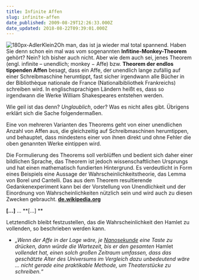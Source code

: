 ```yaml
---
title: Infinite Affen
slug: infinite-affen
date_published: 2009-08-29T12:26:33.000Z
date_updated: 2018-08-22T09:39:01.000Z
---
```


![180px-AdlerKlein2](//picdump.thafaker.de/2009/08/180px-AdlerKlein2.jpg)Oh man, das ist ja wieder mal total spannend. Haben Sie denn schon ein mal was vom sogenannten **Infitine-Monkey-Theorem** gehört? Nein? Ich bisher auch nicht. Aber wie dem auch sei, jenes Theorem (engl. infinite – unendlich; monkey − Affe) bzw. **Theorem der endlos tippenden Affen** besagt, dass ein Affe, der unendlich lange zufällig auf einer Schreibmaschine herumtippt, fast sicher irgendwann alle Bücher in der Bibliothèque nationale de France (Nationalbibliothek Frankreichs) schreiben wird. In englischsprachigen Ländern heißt es, dass so irgendwann die Werke William Shakespeares entstehen werden.

Wie geil ist das denn? *Unglaublich*, oder? Was es nicht alles gibt. Übrigens erklärt sich die Sache folgendermaßen.

Eine von mehreren Varianten des Theorems geht von einer unendlichen Anzahl von Affen aus, die gleichzeitig auf Schreibmaschinen herumtippen, und behauptet, dass mindestens einer von ihnen direkt und ohne Fehler die oben genannten Werke eintippen wird.

Die Formulierung des Theorems soll verblüffen und bedient sich daher einer bildlichen Sprache, das Theorem ist jedoch wissenschaftlichen Ursprungs und hat einen mathematisch fundierten Hintergrund. Es verdeutlicht in Form eines Beispiels eine Aussage der Wahrscheinlichkeitstheorie, das Lemma von Borel und Cantelli. Das aus dem Theorem resultierende Gedankenexperiment kann bei der Vorstellung von Unendlichkeit und der Einordnung von Wahrscheinlichkeiten nützlich sein und wird auch zu diesen Zwecken gebraucht. [**de.wikipedia.org**](http://de.wikipedia.org/wiki/Infinite-Monkey-Theorem)

**[...]** ... **[...]
**

Letztendlich bleibt festzustellen, das die Wahrscheinlichkeit den Hamlet zu vollenden, so beschrieben werden kann.

- *„Wenn der Affe in der Lage wäre, je [Nanosekunde](http://de.wikipedia.org/wiki/Nanosekunde) eine Taste zu drücken, dann würde die Wartezeit, bis er den gesamten* Hamlet *vollendet hat, einen solch großen Zeitraum umfassen, dass das geschätzte Alter des Universums im Vergleich dazu unbedeutend wäre … nicht gerade eine praktikable Methode, um Theaterstücke zu schreiben.“*
